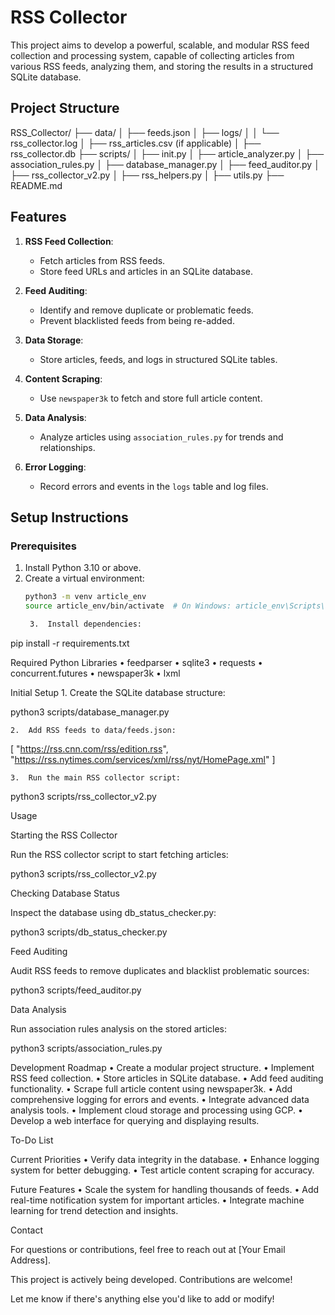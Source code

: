 # RSS Collector

This project aims to develop a powerful, scalable, and modular RSS feed collection and processing system, capable of collecting articles from various RSS feeds, analyzing them, and storing the results in a structured SQLite database.

## Project Structure

RSS_Collector/
├── data/
│   ├── feeds.json
│   ├── logs/
│   │   └── rss_collector.log
│   ├── rss_articles.csv (if applicable)
│   ├── rss_collector.db
├── scripts/
│   ├── init.py
│   ├── article_analyzer.py
│   ├── association_rules.py
│   ├── database_manager.py
│   ├── feed_auditor.py
│   ├── rss_collector_v2.py
│   ├── rss_helpers.py
│   ├── utils.py
├── README.md

## Features

1. **RSS Feed Collection**:
   - Fetch articles from RSS feeds.
   - Store feed URLs and articles in an SQLite database.

2. **Feed Auditing**:
   - Identify and remove duplicate or problematic feeds.
   - Prevent blacklisted feeds from being re-added.

3. **Data Storage**:
   - Store articles, feeds, and logs in structured SQLite tables.

4. **Content Scraping**:
   - Use `newspaper3k` to fetch and store full article content.

5. **Data Analysis**:
   - Analyze articles using `association_rules.py` for trends and relationships.

6. **Error Logging**:
   - Record errors and events in the `logs` table and log files.

## Setup Instructions

### Prerequisites
1. Install Python 3.10 or above.
2. Create a virtual environment:
   ```bash
   python3 -m venv article_env
   source article_env/bin/activate  # On Windows: article_env\Scripts\activate

	3.	Install dependencies:

pip install -r requirements.txt



Required Python Libraries
	•	feedparser
	•	sqlite3
	•	requests
	•	concurrent.futures
	•	newspaper3k
	•	lxml

Initial Setup
	1.	Create the SQLite database structure:

python3 scripts/database_manager.py


	2.	Add RSS feeds to data/feeds.json:

[
    "https://rss.cnn.com/rss/edition.rss",
    "https://rss.nytimes.com/services/xml/rss/nyt/HomePage.xml"
]


	3.	Run the main RSS collector script:

python3 scripts/rss_collector_v2.py



Usage

Starting the RSS Collector

Run the RSS collector script to start fetching articles:

python3 scripts/rss_collector_v2.py

Checking Database Status

Inspect the database using db_status_checker.py:

python3 scripts/db_status_checker.py

Feed Auditing

Audit RSS feeds to remove duplicates and blacklist problematic sources:

python3 scripts/feed_auditor.py

Data Analysis

Run association rules analysis on the stored articles:

python3 scripts/association_rules.py

Development Roadmap
	•	Create a modular project structure.
	•	Implement RSS feed collection.
	•	Store articles in SQLite database.
	•	Add feed auditing functionality.
	•	Scrape full article content using newspaper3k.
	•	Add comprehensive logging for errors and events.
	•	Integrate advanced data analysis tools.
	•	Implement cloud storage and processing using GCP.
	•	Develop a web interface for querying and displaying results.

To-Do List

Current Priorities
	•	Verify data integrity in the database.
	•	Enhance logging system for better debugging.
	•	Test article content scraping for accuracy.

Future Features
	•	Scale the system for handling thousands of feeds.
	•	Add real-time notification system for important articles.
	•	Integrate machine learning for trend detection and insights.

Contact

For questions or contributions, feel free to reach out at [Your Email Address].

This project is actively being developed. Contributions are welcome!

Let me know if there's anything else you'd like to add or modify!